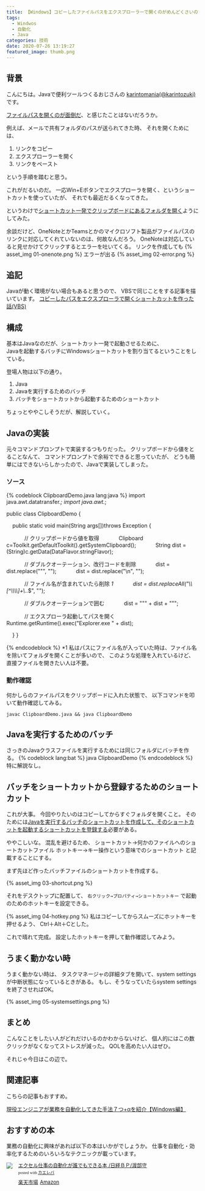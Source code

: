 ```yaml
---
title: 【Windows】コピーしたファイルパスをエクスプローラーで開くのがめんどくさいので、ショートカット一発にした話
tags:
  - Windwos
  - 自動化
  - Java
categories: 技術
date: 2020-07-26 13:19:27
featured_image: thumb.png
---
```



## 背景
こんにちは。Javaで便利ツールつくるおじさんの [karintomania(@karintozuki)](https://twitter.com/karintozuki)です。  

<u>ファイルパスを開くのが面倒だ</u>、と感じたことはないだろうか。
<!-- more -->
例えば、メールで共有フォルダのパスが送られてきた時、
それを開くためには、
1. リンクをコピー
1. エクスプローラーを開く
1. リンクをペースト

という手順を踏むと思う。

これがだるいのだ。
一応Win+Eボタンでエクスプローラを開く、というショートカットを使っていたが、
それでも最近だるくなってきた。

というわけで<u>ショートカット一発でクリップボードにあるフォルダを開く</u>ようにしてみた。

余談だけど、OneNoteとかTeamsとかのマイクロソフト製品がファイルパスのリンクに対応してくれていないのは、何故なんだろう。
OneNoteは対応していると見せかけてクリックするとエラーを吐いてくる。
リンクを作成しても
{% asset_img 01-onenote.png %}
エラーが出る
{% asset_img 02-error.png %}

## 追記
Javaが動く環境がない場合もあると思うので、
VBSで同じことをする記事を描いています。
[コピーしたパスをエクスプローラで開くショートカットを作った話(VBS)](/2020/12/2020-1209-open-folder-vbs/)

## 構成
基本はJavaなのだが、ショートカット一発で起動させるために、  
Javaを起動するバッチにWindowsショートカットを割り当てるということをしている。

登場人物は以下の通り。
1. Java
1. Javaを実行するためのバッチ
1. バッチをショートカットから起動するためのショートカット

ちょっとややこしそうだが、解説していく。

## Javaの実装
元々コマンドプロンプトで実装するつもりだった。
クリップボードから値をとることなんて、
コマンドプロンプトで余裕でできると思っていたが、
どうも簡単にはできないらしかったので、Javaで実装してしまった。

### ソース

{% codeblock ClipboardDemo.java lang:java %}
import java.awt.datatransfer.*;
import java.awt.*;

public class ClipboardDemo {

    public static void main(String args[])throws Exception {

            // クリップボードから値を取得
            Clipboard c=Toolkit.getDefaultToolkit().getSystemClipboard();
            String dist = (String)c.getData(DataFlavor.stringFlavor);

            // ダブルクオーテーション、改行コードを削除
            dist = dist.replace("\"", "");
            dist = dist.replace("\n", "");

            // ファイル名が含まれていたら削除 *1
            dist = dist.replaceAll("\\\\[^\\\\\\\\]+\\..*$", "");

            // ダブルクオーテーションで囲む
            dist = "\"" + dist + "\"";

            // エクスプローラ起動してパスを開く
            Runtime.getRuntime().exec("Explorer.exe " + dist);

    }
}

{% endcodeblock %}
*1
私はパスにファイル名が入っていた時は、ファイル名を除いてフォルダを開くことが多いので、
このような処理を入れているけど、直接ファイルを開きたい人は不要。

### 動作確認

何かしらのファイルパスをクリップボードに入れた状態で、
以下コマンドを叩いて動作確認してみる。

```javac ClipboardDemo.java && java ClipboardDemo```

## Javaを実行するためのバッチ
さっきのJavaクラスファイルを実行するためには同じフォルダにバッチを作る。
{% codeblock lang:bat %}
java ClipboardDemo
{% endcodeblock %}
特に解説なし。

## バッチをショートカットから登録するためのショートカット
これが大事。
今回やりたいのはコピーしてからすぐフォルダを開くこと。
そのためには<u>Javaを実行するバッチのショートカットを作成して、そのショートカットを起動するショートカットを登録する</u>必要がある。

ややこしいな。
混乱を避けるため、
ショートカット→何かのファイルへのショートカットファイル
ホットキー→キー操作という意味でのショートカット
と記載することにする。

まず先ほど作ったバッチファイルのショートカットを作成する。

{% asset_img 03-shortcut.png %}

それをデスクトップに配置して、
`右クリック→プロパティ→ショートカットキー`
で起動のためのホットキーを設定できる。

{% asset_img 04-hotkey.png %}
私はコピーしてからスムーズにホットキーを押せるよう、
Ctrl＋Alt＋Cとした。

これで晴れて完成。
設定したホットキーを押して動作確認してみよう。

## うまく動かない時
うまく動かない時は、
タスクマネージャの詳細タブを開いて、system settingsが中断状態になっているときがある。
もし、そうなっていたらsystem settingsを終了させればOK。

{% asset_img 05-systemsettings.png %}
## まとめ
こんなことをしたい人がどれだけいるのかわからないけど、
個人的にはこの数クリックがなくなってストレスが減った。
QOLを高めたい人はぜひ。

それじゃ今日はこの辺で。

## 関連記事
こちらの記事もおすすめ。  

[現役エンジニアが業務を自動化してきた手法７つ+αを紹介【Windows編】](/2020/07/2020-0712-windowsAutomation/)

## おすすめの本
業務の自動化に興味があれば以下の本はいかがでしょうか。
仕事を自動化・効率化するためのいろいろなテクニックが載っています。
<div class="kaerebalink-box" style="text-align:left;padding-bottom:20px;font-size:small;zoom: 1;overflow: hidden;"><div class="kaerebalink-image" style="float:left;margin:0 15px 10px 0;"><a href="https://rpx.a8.net/svt/ejp?a8mat=3BK2F7+C8KSFM+2HOM+BWGDT&rakuten=y&a8ejpredirect=https%3A%2F%2Fhb.afl.rakuten.co.jp%2Fhgc%2Fg00reb44.2bo11755.g00reb44.2bo12ad3%2Fa20081060992_3BK2F7_C8KSFM_2HOM_BWGDT%3Fpc%3Dhttps%253A%252F%252Fitem.rakuten.co.jp%252Frakutenkobo-ebooks%252F53e71415752d30c3aaa8993b57def440%252F%26m%3Dhttp%253A%252F%252Fm.rakuten.co.jp%252Frakutenkobo-ebooks%252Fi%252F18962107%252F" target="_blank"><img src="https://thumbnail.image.rakuten.co.jp/ran/img/2001/0009/784/822/295/950/20010009784822295950_1.jpg?_ex=320x320" style="border: none;"></a></div><div class="kaerebalink-info" style="line-height:120%;zoom: 1;overflow: hidden;"><div class="kaerebalink-name" style="margin-bottom:10px;line-height:120%"><a href="https://rpx.a8.net/svt/ejp?a8mat=3BK2F7+C8KSFM+2HOM+BWGDT&rakuten=y&a8ejpredirect=https%3A%2F%2Fhb.afl.rakuten.co.jp%2Fhgc%2Fg00reb44.2bo11755.g00reb44.2bo12ad3%2Fa20081060992_3BK2F7_C8KSFM_2HOM_BWGDT%3Fpc%3Dhttps%253A%252F%252Fitem.rakuten.co.jp%252Frakutenkobo-ebooks%252F53e71415752d30c3aaa8993b57def440%252F%26m%3Dhttp%253A%252F%252Fm.rakuten.co.jp%252Frakutenkobo-ebooks%252Fi%252F18962107%252F" target="_blank">エクセル仕事の自動化が誰でもできる本   /日経ＢＰ/渡部守</a><div class="kaerebalink-powered-date" style="font-size:8pt;margin-top:5px;font-family:verdana;line-height:120%">posted with <a href="https://kaereba.com" rel="nofollow" target="_blank">カエレバ</a></div></div><div class="kaerebalink-detail" style="margin-bottom:5px;"></div><div class="kaerebalink-link1" style="margin-top:10px;"><div class="shoplinkrakuten" style="display:inline;margin-right:5px"><a href="https://rpx.a8.net/svt/ejp?a8mat=3BK2F7+C8KSFM+2HOM+BWGDT&rakuten=y&a8ejpredirect=https%3A%2F%2Fhb.afl.rakuten.co.jp%2Fhgc%2Fg00reb44.2bo11755.g00reb44.2bo12ad3%2Fa20081060992_3BK2F7_C8KSFM_2HOM_BWGDT%3Fpc%3Dhttps%253A%252F%252Fitem.rakuten.co.jp%252Frakutenkobo-ebooks%252F53e71415752d30c3aaa8993b57def440%252F%26m%3Dhttp%253A%252F%252Fm.rakuten.co.jp%252Frakutenkobo-ebooks%252Fi%252F18962107%252F" target="_blank">楽天市場</a></div><div class="shoplinkamazon" style="display:inline;margin-right:5px"><a href="https://px.a8.net/svt/ejp?a8mat=3BK5JU+7IW90Y+249K+BWGDT&a8ejpredirect=https%3A%2F%2Fwww.amazon.co.jp%2Fdp%2F4822295958%2F%3Ftag%3Da8-affi-307152-22" target="_blank">Amazon</a></div></div></div><div class="booklink-footer" style="clear: left"></div></div>